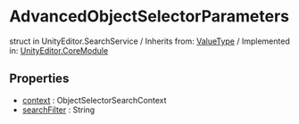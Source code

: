 # AdvancedObjectSelectorParameters
struct in UnityEditor.SearchService
 / Inherits from: <a href="https://docs.unity3d.com/6000.0/Documentation/ScriptReference/ValueType.html" target="_blank">ValueType</a> / Implemented in: <a href="https://docs.unity3d.com/6000.0/Documentation/ScriptReference/UnityEditor.CoreModule.html" target="_blank">UnityEditor.CoreModule</a>
## Properties
- <a href="https://docs.unity3d.com/6000.0/Documentation/ScriptReference/AdvancedObjectSelectorParameters-context.html" target="_blank">context</a> : ObjectSelectorSearchContext
- <a href="https://docs.unity3d.com/6000.0/Documentation/ScriptReference/AdvancedObjectSelectorParameters-searchFilter.html" target="_blank">searchFilter</a> : String
